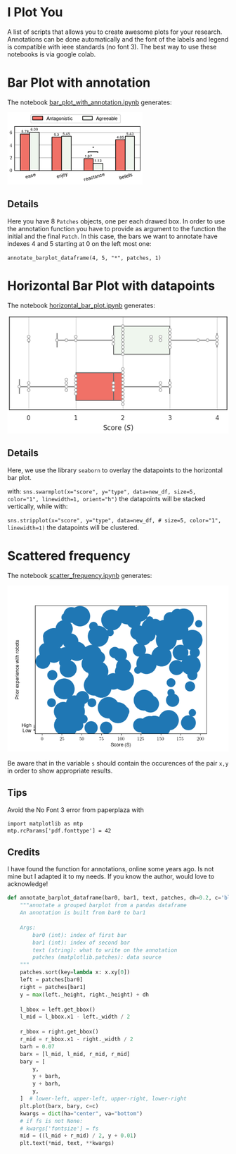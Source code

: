 # I Plot You
A list of scripts that allows you to create awesome plots for your research. Annotations can be done automatically and the font of the labels and legend is compatible with ieee standards (no font 3).
The best way to use these notebooks is via google colab.

# Bar Plot with annotation

The notebook [bar_plot_with_annotation.ipynb](./bar_plot_with_annotation.ipynb) generates:

![img](./img/barplot.png)

## Details
Here you have 8 ``Patches`` objects, one per each drawed box. In order to use the annotation function you have to provide as argument to the function the initial and the final ``Patch``.
In this case, the bars we want to annotate have indexes 4 and 5 starting at 0 on the left most one:

``annotate_barplot_dataframe(4, 5, "*", patches, 1)``


# Horizontal Bar Plot with datapoints
The notebook [horizontal_bar_plot.ipynb](./horizontal_bar_plot.ipynb) generates:

![himg](./img/hbarplot.png)

## Details
Here, we use the library `seaborn` to overlay the datapoints to the horizontal bar plot.

with:
``
sns.swarmplot(x="score", y="type", data=new_df,
              size=5, color="1", linewidth=1, orient="h")
``
the datapoints will be stacked vertically, while with:

``
sns.stripplot(x="score", y="type", data=new_df,
              # size=5, color="1", linewidth=1)
``
the datapoints will be clustered.


# Scattered frequency
The notebook [scatter_frequency.ipynb](./scatter_frequency.ipynb) generates:

![scatter](./img/scatter.png)

Be aware that in the variable `s` should contain the occurences of the pair `x,y` in order to show appropriate results.

## Tips
Avoid the No Font 3 error from paperplaza with

```
import matplotlib as mtp
mtp.rcParams['pdf.fonttype'] = 42
```

## Credits
I have found the function for annotations, online some years ago. Is not mine but I adapted it to my needs.
If you know the author, would love to acknowledge! 


```python
def annotate_barplot_dataframe(bar0, bar1, text, patches, dh=0.2, c='black'):
    """annotate a grouped barplot from a pandas dataframe
    An annotation is built from bar0 to bar1

    Args:
        bar0 (int): index of first bar
        bar1 (int): index of second bar
        text (string): what to write on the annotation
        patches (matplotlib.patches): data source
    """
    patches.sort(key=lambda x: x.xy[0])
    left = patches[bar0]
    right = patches[bar1]
    y = max(left._height, right._height) + dh

    l_bbox = left.get_bbox()
    l_mid = l_bbox.x1 - left._width / 2

    r_bbox = right.get_bbox()
    r_mid = r_bbox.x1 - right._width / 2
    barh = 0.07
    barx = [l_mid, l_mid, r_mid, r_mid]
    bary = [
        y,
        y + barh,
        y + barh,
        y,
    ]  # lower-left, upper-left, upper-right, lower-right
    plt.plot(barx, bary, c=c)
    kwargs = dict(ha="center", va="bottom")
    # if fs is not None:
    # kwargs['fontsize'] = fs
    mid = ((l_mid + r_mid) / 2, y + 0.01)
    plt.text(*mid, text, **kwargs)
```